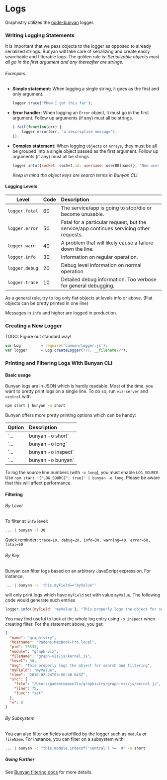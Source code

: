 # Logs

Graphistry utilizes the [node-bunyan](https://github.com/trentm/node-bunyan) logger.

### Writing Logging Statements

It is important that we pass objects to the logger as opposed to already serialized strings. Bunyan will take care of serializing and create easily searchable and filterable logs. The golden rule is: *Serializable objects must all go in the first argument and any thereafter are strings.*

###### Examples

* **Simple statement:** When logging a single string, it goes as the first and only argument.

	```javascript
	logger.trace('Phew I got this far');
	```

* **Error handler:** When logging an `Error` object, it must go in the first argument. Follow up arguments (if any) must all be strings.

	```javascript
	).fail(function(err) {
		logger.error(err, 'a descriptive message');
	});
	```

* **Complex statement:** When logging `Objects` or `Arrays`, they must be all be grouped into a single object passed as the first argument. Follow up arguments (if any) must all be strings

	```javascript
	logger.info({socket: socket.id: username: userDB[name]}, 'New user connected');
	```

	*Keep in mind the object keys are search terms in Bunyan CLI.*

#### Logging Levels

| Level          | Code         | Description
| -------------- |:-------------|:-------------
| `logger.fatal` | 60           | The service/app is going to stop/die or become unusable.
| `logger.error` | 50           | Fatal for a particular request, but the service/app continues servicing other requests.
| `logger.warn`  | 40			  | A problem that will likely cause a failure down the line.
| `logger.info`  | 30           | Information on regular operation. 
| `logger.debug` | 20           | Debug level information on normal operation
| `logger.trace` | 10           | Detailed debug information. Too verbose for general debugging.

As a general rule, try to log only flat objects at levels info or above. (Flat objects can be pretty printed in one line)

Messages in `info` and higher are logged in production.

### Creating a New Logger

TODO: Figure out standard way!

```javascript
var Log         = require('common/logger.js');
var logger      = Log.createLogger(???, __filename???);
```

### Printing and Filtering Logs With Bunyan CLI

#### Basic usage
Bunyan logs are in JSON which is hardly readable. Most of the time, you want to pretty print logs on a single line. To do so, run `viz-server` and `central` with

```bash
npm start | bunyan -o short
```

Bunyan offers more pretty printing options which can be handy:

| Option        | Description |
| ------------- |:-------------|
| `... | bunyan -o short` |	Pretty print one-line logs.
| `... | bunyan -o long` | Pretty print logs with source location (file+line) if available.
| `... | bunyan -o inspect` | Pretty print full JSON log. Useful for inspecting individual statements.
| `... | bunyan -o bunyan` |  Output raw JSON. Useful for piping together filters.

To log the source line numbers (with `-o long`), you must enable `LOG_SOURCE`. Use `npm start '{"LOG_SOURCE": true}' | bunyan -o long`. Please be aware that this will affect performance.

#### Filtering

###### By Level
To filter at `info` level:

```bash
... | bunyan -l 30
```
Quick reminder: `trace=10, debug=20, info=30, warning=40, error=50, fatal=60`

###### By Key

Bunyan can filter logs based on an arbitrary JavaScript expression. For instance,

```bash
... | bunyan -c 'this.myField=="myValue"'
```

will only print logs which have `myField` set with value `myValue`. The following code would generate such entries

```javascript
logger.info({myField: 'myValue'}, "This properly logs the object for search and filtering");
```

You may find useful to look at the whole log entry using `-o inspect` when creating filter. For the statement above, you get:

```json
{
  "name": "graphistry",
  "hostname": "Padens-MacBook-Pro.local",
  "pid": 73533,
  "module": "graph-viz",
  "fileName": "graph-viz/js/kernel.js",
  "level": 30,
  "msg": "This properly logs the object for search and filtering",
  "myField": "myValue",
  "time": "2016-02-24T03:50:38.643Z",
  "src": {
    "file": "/Users/padentomasello/graphistry/graph-viz/js/kernel.js",
    "line": 75,
    "func": "set"
  },
  "v": 0
}
```

###### By Subsystem

You can also filter on fields autofilled by the logger such as `module` or `fileName`. For instance, you can filter on a subsystem with:

```bash
... | bunyan -c "this.module.indexOf('central') >=  0" -o short
```

##### Going Further
See [Bunyan filtering docs](https://github.com/trentm/node-bunyan#cli-usage) for more details.
